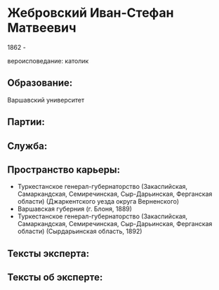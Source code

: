 # Жебровский Иван-Стефан Матвеевич
1862 - 

вероисповедание: католик

## Образование:
Варшавский университет
## Партии:
## Служба:
## Пространство карьеры:
* Туркестанское генерал-губернаторство (Закаспийская, Самаркандская, Семиречинская, Сыр-Дарьинская, Ферганская области)  (Джаркентского уезда округа Верненского) 
* Варшавская губерния (г. Блоня, 1889) 
* Туркестанское генерал-губернаторство (Закаспийская, Самаркандская, Семиречинская, Сыр-Дарьинская, Ферганская области)  (Сырдарьинская область, 1892) 
## Тексты эксперта:
## Тексты об эксперте:
